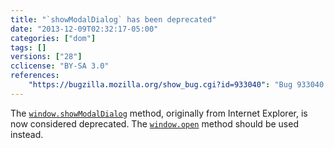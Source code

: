```yaml
---
title: "`showModalDialog` has been deprecated"
date: "2013-12-09T02:32:17-05:00"
categories: ["dom"]
tags: []
versions: ["28"]
cclicense: "BY-SA 3.0"
references:
    "https://bugzilla.mozilla.org/show_bug.cgi?id=933040": "Bug 933040 – Warn for showModalDialog uses"
---
```

The [`window.showModalDialog`](https://developer.mozilla.org/en-US/docs/Web/API/window.showModalDialog) method, originally from Internet Explorer, is now considered deprecated. The [`window.open`](https://developer.mozilla.org/en-US/docs/Web/API/window.open) method should be used instead.
